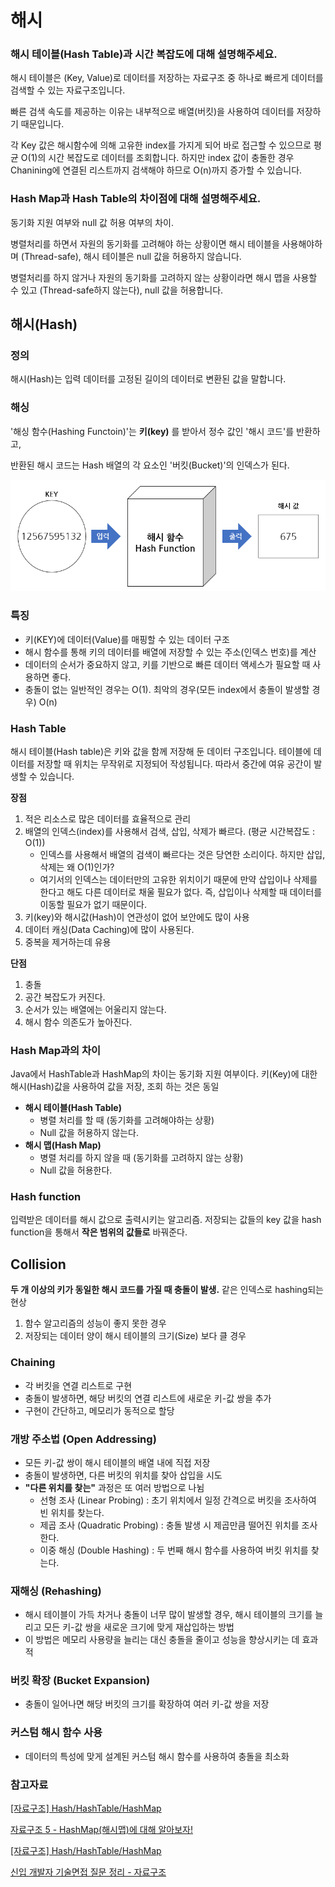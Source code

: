 # 해시

### 해시 테이블(Hash Table)과 시간 복잡도에 대해 설명해주세요.

해시 테이블은 (Key, Value)로 데이터를 저장하는 자료구조 중 하나로 빠르게 데이터를 검색할 수 있는 자료구조입니다.

빠른 검색 속도를 제공하는 이유는 내부적으로 배열(버킷)을 사용하여 데이터를 저장하기 때문입니다.

각 Key 값은 해시함수에 의해 고유한 index를 가지게 되어 바로 접근할 수 있으므로 평균 O(1)의 시간 복잡도로 데이터를 조회합니다. 하지만 index 값이 충돌한 경우 Chanining에 연결된 리스트까지 검색해야 하므로 O(n)까지 증가할 수 있습니다.

### Hash Map과 Hash Table의 차이점에 대해 설명해주세요.

동기화 지원 여부와 null 값 허용 여부의 차이.

병렬처리를 하면서 자원의 동기화를 고려해야 하는 상황이면 해시 테이블을 사용해야하며 (Thread-safe), 해시 테이블은 null 값을 허용하지 않습니다.

병렬처리를 하지 않거나 자원의 동기화를 고려하지 않는 상황이라면 해시 맵을 사용할 수 있고 (Thread-safe하지 않는다), null 값을 허용합니다.

## 해시(Hash)

### 정의

해시(Hash)는 입력 데이터를 고정된 길이의 데이터로 변환된 값을 말합니다.

### 해싱

'해싱 함수(Hashing Functoin)'는 **키(key)** 를 받아서 정수 값인 '해시 코드'를 반환하고,

반환된 해시 코드는 Hash 배열의 각 요소인 '버킷(Bucket)'의 인덱스가 된다.

![hash.png](img%2Fhash.png)

### 특징

- 키(KEY)에 데이터(Value)를 매핑할 수 있는 데이터 구조
- 해시 함수를 통해 키의 데이터를 배열에 저장할 수 있는 주소(인덱스 번호)를 계산
- 데이터의 순서가 중요하지 않고, 키를 기반으로 빠른 데이터 액세스가 필요할 때 사용하면 좋다.
- 충돌이 없는 일반적인 경우는 O(1). 최악의 경우(모든 index에서 충돌이 발생할 경우) O(n)

### **Hash Table**

해시 테이블(Hash table)은 키와 값을 함께 저장해 둔 데이터 구조입니다. 테이블에 데이터를 저장할 때 위치는 무작위로 지정되어 작성됩니다. 따라서 중간에 여유 공간이 발생할 수 있습니다.

**장점**

1. 적은 리소스로 많은 데이터를 효율적으로 관리
2. 배열의 인덱스(index)를 사용해서 검색, 삽입, 삭제가 빠르다. (평균 시간복잡도 : O(1))
    - 인덱스를 사용해서 배열의 검색이 빠르다는 것은 당연한 소리이다. 하지만 삽입, 삭제는 왜 O(1)인가?
    - 여기서의 인덱스는 데이터만의 고유한 위치이기 때문에 만약 삽입이나 삭제를 한다고 해도 다른 데이터로 채울 필요가 없다. 즉, 삽입이나 삭제할 때 데이터를 이동할 필요가 없기 때문이다.
3. 키(key)와 해시값(Hash)이 연관성이 없어 보안에도 많이 사용
4. 데이터 캐싱(Data Caching)에 많이 사용된다.
5. 중복을 제거하는데 유용

**단점**

1. 충돌
2. 공간 복잡도가 커진다.
3. 순서가 있는 배열에는 어울리지 않는다.
4. 해시 함수 의존도가 높아진다.

### Hash Map과의 차이

Java에서 HashTable과 HashMap의 차이는 동기화 지원 여부이다. 키(Key)에 대한 해시(Hash)값을 사용하여 값을 저장, 조회 하는 것은 동일

- **해시 테이블(Hash Table)**
    - 병렬 처리를 할 때 (동기화를 고려해야하는 상황)
    - Null 값을 허용하지 않는다.
- **해시 맵(Hash Map)**
    - 병렬 처리를 하지 않을 때 (동기화를 고려하지 않는 상황)
    - Null 값을 허용한다.

### H**ash function**

입력받은 데이터를 해시 값으로 출력시키는 알고리즘.
저장되는 값들의 key 값을 hash function을 통해서 **작은 범위의 값들로** 바꿔준다.

## **Collision**

**두 개 이상의 키가 동일한 해시 코드를 가질 때 충돌이 발생.** 같은 인덱스로 hashing되는 현상

1. 함수 알고리즘의 성능이 좋지 못한 경우
2. 저장되는 데이터 양이 해시 테이블의 크기(Size) 보다 클 경우

### Chaining

- 각 버킷을 연결 리스트로 구현
- 충돌이 발생하면, 해당 버킷의 연결 리스트에 새로운 키-값 쌍을 추가
- 구현이 간단하고, 메모리가 동적으로 할당

### **개방 주소법 (Open Addressing)**

- 모든 키-값 쌍이 해시 테이블의 배열 내에 직접 저장
- 충돌이 발생하면, 다른 버킷의 위치를 찾아 삽입을 시도
- **"다른 위치를 찾는"** 과정은 또 여러 방법으로 나뉨
    - 선형 조사 (Linear Probing) : 초기 위치에서 일정 간격으로 버킷을 조사하여 빈 위치를 찾는다.
    - 제곱 조사 (Quadratic Probing) : 충돌 발생 시 제곱만큼 떨어진 위치를 조사한다.
    - 이중 해싱 (Double Hashing) : 두 번째 해시 함수를 사용하여 버킷 위치를 찾는다.

### 재해싱 (Rehashing)

- 해시 테이블이 가득 차거나 충돌이 너무 많이 발생할 경우, 해시 테이블의 크기를 늘리고 모든 키-값 쌍을 새로운 크기에 맞게 재삽입하는 방법
- 이 방법은 메모리 사용량을 늘리는 대신 충돌을 줄이고 성능을 향상시키는 데 효과적

### 버킷 확장 (Bucket Expansion)

- 충돌이 일어나면 해당 버킷의 크기를 확장하여 여러 키-값 쌍을 저장

### 커스텀 해시 함수 사용

- 데이터의 특성에 맞게 설계된 커스텀 해시 함수를 사용하여 충돌을 최소화

### 참고자료

[[자료구조] Hash/HashTable/HashMap](https://hee96-story.tistory.com/48)

[자료구조 5 - HashMap(해시맵)에 대해 알아보자!](https://velog.io/@cchoijjinyoung/자료구조-5-HashMap해시맵을-알아보자)

[[자료구조] Hash/HashTable/HashMap](https://hee96-story.tistory.com/48)

[신입 개발자 기술면접 질문 정리 - 자료구조](https://dev-coco.tistory.com/159)